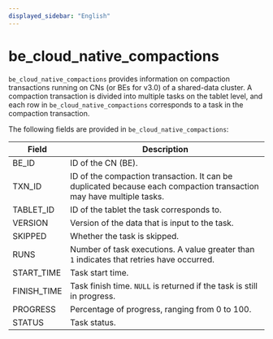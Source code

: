 ```yaml
---
displayed_sidebar: "English"
---
```


# be_cloud_native_compactions

`be_cloud_native_compactions` provides information on compaction transactions running on CNs (or BEs for v3.0) of a shared-data cluster. A compaction transaction is divided into multiple tasks on the tablet level, and each row in `be_cloud_native_compactions` corresponds to a task in the compaction transaction.

The following fields are provided in `be_cloud_native_compactions`:

| **Field**   | **Description**                                              |
| ----------- | ------------------------------------------------------------ |
| BE_ID       | ID of the CN (BE).                                           |
| TXN_ID      | ID of the compaction transaction. It can be duplicated because each compaction transaction may have multiple tasks. |
| TABLET_ID   | ID of the tablet the task corresponds to.                    |
| VERSION     | Version of the data that is input to the task.               |
| SKIPPED     | Whether the task is skipped.                                 |
| RUNS        | Number of task executions. A value greater than `1` indicates that retries have occurred. |
| START_TIME  | Task start time.                                             |
| FINISH_TIME | Task finish time. `NULL` is returned if the task is still in progress. |
| PROGRESS    | Percentage of progress, ranging from 0 to 100.               |
| STATUS      | Task status.                                                 |

